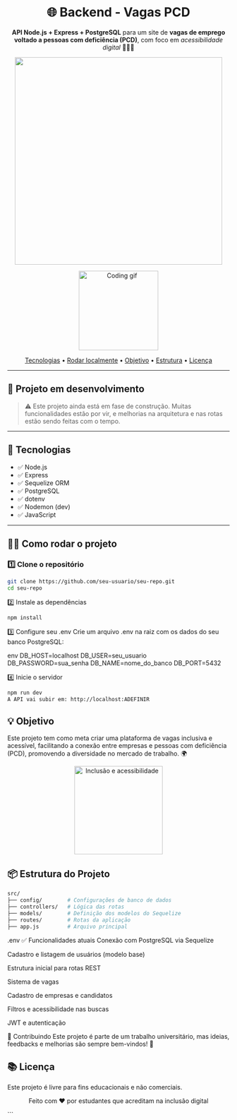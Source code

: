 <h1 align="center">
  🌐 Backend - Vagas PCD
</h1>

<p align="center">
  <strong>API Node.js + Express + PostgreSQL</strong> para um site de <strong>vagas de emprego voltado a pessoas com deficiência (PCD)</strong>, com foco em <em>acessibilidade digital</em> 🧑‍🦽💼
</p>

<p align="center">
    <img width=470 src="https://veja.abril.com.br/wp-content/uploads/2016/05/giphy-3-original.gif?w=500&h=300&crop=1">
</p>

<p align="center">
  <img src="http://img.shields.io/static/v1?label=STATUS&message=EM%20DESENVOLVIMENTO&color=GREEN&style=for-the-badge" height="180" alt="Coding gif" />
</p>

<p align="center">
  <a href="#-tecnologias">Tecnologias</a> • 
  <a href="#-como-rodar-o-projeto">Rodar localmente</a> • 
  <a href="#-objetivo">Objetivo</a> • 
  <a href="#-estrutura">Estrutura</a> • 
  <a href="#-licença">Licença</a>
</p>

---

## 🚀 Projeto em desenvolvimento

> ⚠️ Este projeto ainda está em fase de construção. Muitas funcionalidades estão por vir, e melhorias na arquitetura e nas rotas estão sendo feitas com o tempo.

---

## 🧠 Tecnologias

<div align="left">

- ✅ Node.js
- ✅ Express
- ✅ Sequelize ORM
- ✅ PostgreSQL
- ✅ dotenv
- ✅ Nodemon (dev)
- ✅ JavaScript

</div>

---

## 🧑‍💻 Como rodar o projeto

### 1️⃣ Clone o repositório

```bash
git clone https://github.com/seu-usuario/seu-repo.git
cd seu-repo
```

2️⃣ Instale as dependências
```bash
npm install
```

3️⃣ Configure seu .env
Crie um arquivo .env na raiz com os dados do seu banco PostgreSQL:

env
DB_HOST=localhost
DB_USER=seu_usuario
DB_PASSWORD=sua_senha
DB_NAME=nome_do_banco
DB_PORT=5432


4️⃣ Inicie o servidor
```bash
npm run dev
A API vai subir em: http://localhost:ADEFINIR
```

## 💡 Objetivo
Este projeto tem como meta criar uma plataforma de vagas inclusiva e acessível, facilitando a conexão entre empresas e pessoas com deficiência (PCD), promovendo a diversidade no mercado de trabalho. 🌍

<p align="center"> <img src="https://cdn.dribbble.com/users/1520866/screenshots/16328897/media/9bfb0e470db4bc4b2609f8df4e3ff0e2.gif" height="200" alt="Inclusão e acessibilidade"> </p>

## 📦 Estrutura do Projeto
```bash
src/
├── config/        # Configurações de banco de dados
├── controllers/   # Lógica das rotas
├── models/        # Definição dos modelos do Sequelize
├── routes/        # Rotas da aplicação
├── app.js         # Arquivo principal
```

.env
✅ Funcionalidades atuais
 Conexão com PostgreSQL via Sequelize

 Cadastro e listagem de usuários (modelo base)

 Estrutura inicial para rotas REST

 Sistema de vagas

 Cadastro de empresas e candidatos

 Filtros e acessibilidade nas buscas

 JWT e autenticação

🤝 Contribuindo
Este projeto é parte de um trabalho universitário, mas ideias, feedbacks e melhorias são sempre bem-vindos! 💬

## 📚 Licença
Este projeto é livre para fins educacionais e não comerciais.

<p align="center"> Feito com ❤️ por estudantes que acreditam na inclusão digital </p> ```
